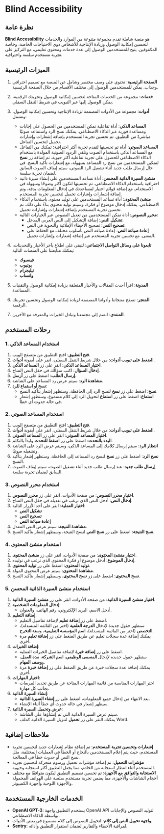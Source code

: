 # Blind Accessibility

## نظرة عامة

**Blind Accessibility** هو منصة شاملة تقدم مجموعة متنوعة من الموارد والخدمات لتحسين إمكانية الوصول وزيادة الإنتاجية للأشخاص ذوي الاحتياجات الخاصة، وخاصة المكفوفين. يتيح للمستخدمين الوصول إلى عدة خدمات ومحتوى تعليمي، مع التركيز على تجربة مستخدم سلسة واحترافية.

## الميزات الرئيسية

1. **الصفحة الرئيسية**: تحتوي على وصف مختصر وشامل عن المنصة مع تصميم احترافي وجذاب. يمكن للمستخدمين الوصول إلى مختلف الأقسام من خلال الصفحة الرئيسية.

2. **خدمات**: مجموعة من الخدمات المتاحة لتحسين إمكانية الوصول وتجربتك الرقمية، يمكن الوصول إليها عبر التبويب في شريط التنقل السفلي.

3. **أدوات**: مجموعة من الأدوات المصممة لزيادة الإنتاجية وتحسين إمكانية الوصول، وتشمل:
   - **المساعد الذكي**: أداة تفاعلية تمكن المستخدمين من الحصول على إجابات ومساعدة فورية عبر الذكاء الاصطناعي. يمكنك نسخ الرد واستماعه صوتيًا مباشرةً من التطبيق. تم تحسين تجربة المستخدم بإضافة إشعارات وإشارات تحميل لتحسين التفاعل.
   - **المساعد الصوتي**: أداة تم تحسينها لتقدم تجربة أكثر احترافية؛ تمكنك من التفاعل مع المساعد الذكي باستخدام الصوت وتلقي الردود الصوتية المولدة باستخدام الذكاء الاصطناعي للحصول على تجربة تفاعلية أكثر حيوية. تم إضافة زر **نسخ** لتمكين المستخدمين من نسخ رد المساعد بسهولة، مع إشعارات تأكيد النسخ. في حال إرسال طلب جديد أثناء تشغيل الرد الصوتي، سيتم إيقاف الصوت السابق لضمان تجربة سلسة.
   - **منشئ السيرة الذاتية المحسن**: أداة تساعد المستخدمين على إنشاء سيرة ذاتية احترافية باستخدام الذكاء الاصطناعي. تم تحسينها لتكون أكثر وضوحًا وسهولة في الاستخدام، مع إضافة قوائم اختيار لمساعدتك في إدخال المعلومات بدقة، وتم إضافة إشعارات وإشارات تحميل لتحسين تجربة المستخدم.
   - **منشئ المحتوى**: أداة تساعد المستخدمين على توليد محتوى باستخدام الذكاء الاصطناعي. يمكنك إدخال موضوع أو فكرة، وسيتم توليد محتوى بناءً على ذلك. تم تحسين تجربة المستخدم بإضافة إشعارات وإشارات تحميل.
   - **محرر النصوص**: أداة تمكن المستخدمين من تعديل النصوص عبر الخيارات التالية:
     - **تشكيل النص**: إضافة التشكيل إلى النص العربي المدخل.
     - **تصحيح النص**: تصحيح الأخطاء الإملائية والنحوية في النص.
     - **إعادة صياغة النص**: إعادة صياغة النص بأسلوب مختلف مع الحفاظ على المعنى.
     مع تحسين تجربة المستخدم عبر إضافة إشعارات وإشارات تحميل.

4. **تابعونا على وسائل التواصل الاجتماعي**: لتبقى على اطلاع بآخر الأخبار والتحديثات، يمكنك متابعتنا على المنصات التالية:
   - **فيسبوك**
   - **يوتيوب**
   - **تيليجرام**
   - **واتساب**

5. **المدونة**: اقرأ أحدث المقالات والأخبار المتعلقة بزيادة إمكانية الوصول والتقنيات المساعدة.

6. **المتجر**: تصفح منتجاتنا وأدواتنا المصممة لزيادة إمكانية الوصول وتحسين تجربتك الرقمية.

7. **المنتدى**: انضم إلى مجتمعنا وتبادل الخبرات والمعرفة مع الآخرين.

## رحلات المستخدم

### 1. استخدام المساعد الذكي

1. **فتح التطبيق**: افتح التطبيق من متصفح الويب.
2. **الضغط على تبويب أدوات**: من خلال شريط التنقل السفلي، انقر على أيقونة **أدوات**.
3. **اختيار المساعد الذكي**: انقر على زر **المساعد الذكي**.
4. **إدخال السؤال**: اكتب سؤالك في حقل النص المتاح.
5. **إرسال الطلب**: اضغط على زر **أرسل**.
6. **مشاهدة الرد**: سيتم عرض رد المساعد على الشاشة.
7. **نسخ أو استماع للرد**:
   - **نسخ**: اضغط على زر **نسخ** لنسخ الرد إلى الحافظة، وستظهر إشعار بتأكيد النسخ.
   - **استماع**: اضغط على زر **استماع** لتحويل الرد إلى كلام مسموع، وستظهر إشعار في حالة حدوث أي خطأ.

### 2. استخدام المساعد الصوتي

1. **فتح التطبيق**: افتح التطبيق من متصفح الويب.
2. **الضغط على تبويب أدوات**: من خلال شريط التنقل السفلي، انقر على أيقونة **أدوات**.
3. **اختيار المساعد الصوتي**: انقر على زر **المساعد الصوتي**.
4. **البدء بالتحدث**: اضغط على زر **اضغط للتحدث** وابدأ بالتكلم.
5. **انتظار الرد**: سيتم إرسال كلامك إلى المساعد الذكي، وسيتم عرض الرد على الشاشة وتشغيله صوتيًا.
6. **نسخ الرد**: اضغط على زر **نسخ** لنسخ رد المساعد إلى الحافظة، وستظهر إشعار بتأكيد النسخ.
7. **إرسال طلب جديد**: عند إرسال طلب جديد أثناء تشغيل الصوت، سيتم إيقاف الصوت السابق لضمان تجربة سلسة.

### 3. استخدام محرر النصوص

1. **اختيار محرر النصوص**: من صفحة الأدوات، انقر على زر **محرر النصوص**.
2. **إدخال النص**: أدخل النص الذي ترغب في تعديله في حقل النص المتاح.
3. **اختيار العملية**: انقر على أحد الأزرار التالية:
   - **تشكيل النص**
   - **تصحيح النص**
   - **إعادة صياغة النص**
4. **مشاهدة النتيجة**: سيتم عرض النص المعدل.
5. **نسخ النتيجة**: اضغط على زر **نسخ النص** لنسخ النتيجة، وسيظهر إشعار بتأكيد النسخ.

### 4. استخدام منشئ المحتوى

1. **اختيار منشئ المحتوى**: من صفحة الأدوات، انقر على زر **منشئ المحتوى**.
2. **إدخال الموضوع**: أدخل موضوع أو فكرة المحتوى الذي ترغب في توليده.
3. **توليد المحتوى**: اضغط على زر **توليد المحتوى**.
4. **مشاهدة المحتوى**: سيتم عرض المحتوى المولد.
5. **نسخ المحتوى**: اضغط على زر **نسخ المحتوى**، وسيظهر إشعار بتأكيد النسخ.

### 5. استخدام منشئ السيرة الذاتية المحسن

1. **اختيار منشئ السيرة الذاتية**: من صفحة الأدوات، انقر على زر **منشئ السيرة الذاتية**.
2. **إدخال المعلومات الشخصية**:
   - أدخل الاسم، البريد الإلكتروني، رقم الهاتف، والعنوان.
3. **إضافة التعليم**:
   - اضغط على زر **إضافة تعليم** لإضافة تفاصيل التعليم.
   - ستظهر حقول جديدة لإدخال **الدرجة العلمية** (اختر من القائمة المنسدلة)، **التخصص** (اختر من القائمة المنسدلة)، **اسم المؤسسة التعليمية**، و**سنة التخرج**.
   - يمكنك إضافة عدة سجلات تعليم عن طريق الضغط على زر **إضافة تعليم** مرة أخرى.
4. **إضافة الخبرات**:
   - اضغط على زر **إضافة خبرة** لإضافة تفاصيل الخبرات العملية.
   - ستظهر حقول جديدة لإدخال **المسمى الوظيفي**، **اسم الشركة**، **مدة العمل**، و**وصف المهام**.
   - يمكنك إضافة عدة سجلات خبرة عن طريق الضغط على زر **إضافة خبرة** مرة أخرى.
5. **اختيار المهارات**:
   - اختر المهارات المناسبة من قائمة المهارات المتاحة عن طريق تحديد المربعات بجانب كل مهارة.
6. **إنشاء السيرة الذاتية**:
   - بعد الانتهاء من إدخال جميع المعلومات، اضغط على زر **إنشاء السيرة الذاتية**.
   - سيظهر إشعار في حالة حدوث أي خطأ أثناء الإنشاء.
7. **عرض وتحميل السيرة الذاتية**:
   - سيتم عرض السيرة الذاتية التي تم إنشاؤها على الشاشة.
   - يمكنك النقر على زر **تحميل** لتنزيل السيرة الذاتية كملف Word.

## ملاحظات إضافية

- **إشعارات وتحسين تجربة المستخدم**: تم إضافة نظام إشعارات جديد لتحسين تجربة المستخدم، حيث يتم إعلام المستخدمين بالنجاح أو الخطأ في العمليات المختلفة، مثل نسخ النص أو حدوث خطأ في المعالجة.
- **مؤشرات التحميل**: تم إضافة مؤشرات تحميل ورسوم متحركة لتحسين تجربة المستخدم أثناء انتظار استجابة من الخادم، مما يجعل التطبيق أكثر استجابة وحيوية.
- **الاستجابة والتوافق مع الأجهزة**: تم تحسين تصميم التطبيق ليكون متوافقًا مع مختلف أحجام الشاشات والأجهزة، مما يضمن تجربة مستخدم سلسة على الهواتف المحمولة والأجهزة اللوحية وأجهزة الكمبيوتر.

## الخدمات الخارجية المستخدمة

- **OpenAI GPT-3**: يستخدم التطبيق واجهة OpenAI API لتوليد النصوص والإجابات بواسطة الذكاء الاصطناعي.
- **واجهة تحويل النص إلى كلام**: لتحويل النصوص إلى كلام مسموع في بعض الأدوات.
- **Sentry**: لمراقبة الأخطاء والتقارير لضمان استقرار التطبيق وأدائه.